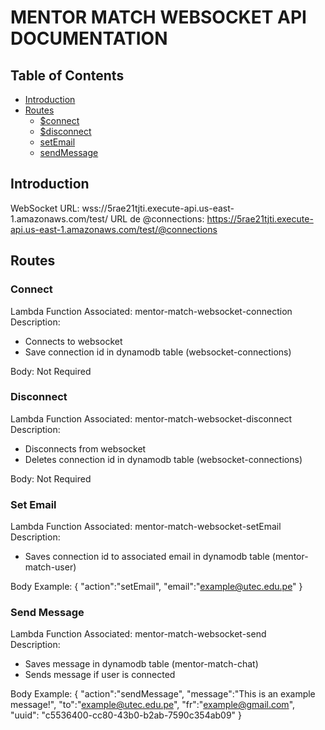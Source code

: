 
# MENTOR MATCH WEBSOCKET API DOCUMENTATION

## Table of Contents

- [Introduction](#introduction)
- [Routes](#routes)
    - [$connect](#connect)
    - [$disconnect](#disconnect)
    - [setEmail](#set-email)
    - [sendMessage](#send-message)

## Introduction
WebSocket URL: wss://5rae21tjti.execute-api.us-east-1.amazonaws.com/test/
URL de @connections: https://5rae21tjti.execute-api.us-east-1.amazonaws.com/test/@connections

## Routes

### Connect

Lambda Function Associated: mentor-match-websocket-connection <br>
Description:
- Connects to websocket
- Save connection id in dynamodb table (websocket-connections)

Body: Not Required

### Disconnect

Lambda Function Associated: mentor-match-websocket-disconnect <br>
Description:
- Disconnects from websocket
- Deletes connection id in dynamodb table (websocket-connections)

Body: Not Required

### Set Email

Lambda Function Associated: mentor-match-websocket-setEmail <br>
Description:
- Saves connection id to associated email in dynamodb table (mentor-match-user)

Body Example:
{
    "action":"setEmail",
    "email":"example@utec.edu.pe"
}

### Send Message

Lambda Function Associated: mentor-match-websocket-send <br>
Description:
- Saves message in dynamodb table (mentor-match-chat)
- Sends message if user is connected

Body Example:
{
    "action":"sendMessage",
    "message":"This is an example message!",
    "to":"example@utec.edu.pe",
    "fr":"example@gmail.com",
    "uuid": "c5536400-cc80-43b0-b2ab-7590c354ab09"
}
